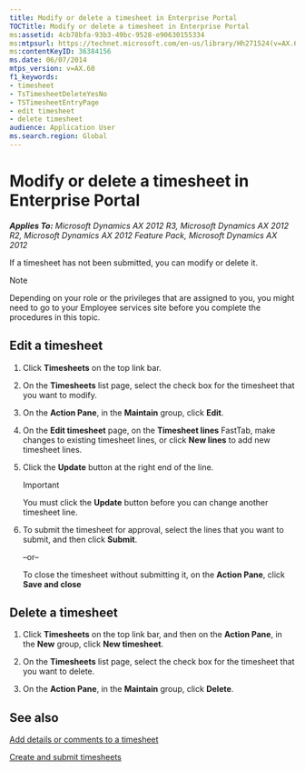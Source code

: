```yaml
---
title: Modify or delete a timesheet in Enterprise Portal
TOCTitle: Modify or delete a timesheet in Enterprise Portal
ms:assetid: 4cb78bfa-93b3-49bc-9528-e90630155334
ms:mtpsurl: https://technet.microsoft.com/en-us/library/Hh271524(v=AX.60)
ms:contentKeyID: 36384156
ms.date: 06/07/2014
mtps_version: v=AX.60
f1_keywords:
- timesheet
- TsTimesheetDeleteYesNo
- TSTimesheetEntryPage
- edit timesheet
- delete timesheet
audience: Application User
ms.search.region: Global
---
```


# Modify or delete a timesheet in Enterprise Portal 


_**Applies To:** Microsoft Dynamics AX 2012 R3, Microsoft Dynamics AX 2012 R2, Microsoft Dynamics AX 2012 Feature Pack, Microsoft Dynamics AX 2012_

If a timesheet has not been submitted, you can modify or delete it.


> [!NOTE]
> <P>Depending on your role or the privileges that are assigned to you, you might need to go to your Employee services site before you complete the procedures in this topic.</P>



## Edit a timesheet

1.  Click **Timesheets** on the top link bar.

2.  On the **Timesheets** list page, select the check box for the timesheet that you want to modify.

3.  On the **Action Pane**, in the **Maintain** group, click **Edit**.

4.  On the **Edit timesheet** page, on the **Timesheet lines** FastTab, make changes to existing timesheet lines, or click **New lines** to add new timesheet lines.

5.  Click the **Update** button at the right end of the line.
    

    > [!IMPORTANT]
    > <P>You must click the <STRONG>Update</STRONG> button before you can change another timesheet line.</P>



6.  To submit the timesheet for approval, select the lines that you want to submit, and then click **Submit**.
    
    –or–
    
    To close the timesheet without submitting it, on the **Action Pane**, click **Save and close**

## Delete a timesheet

1.  Click **Timesheets** on the top link bar, and then on the **Action Pane**, in the **New** group, click **New timesheet**.

2.  On the **Timesheets** list page, select the check box for the timesheet that you want to delete.

3.  On the **Action Pane**, in the **Maintain** group, click **Delete**.

## See also

[Add details or comments to a timesheet](add-details-or-comments-to-a-timesheet.md)

[Create and submit timesheets](create-and-submit-timesheets.md)

  


